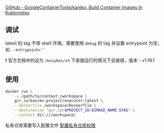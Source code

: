 [GitHub - GoogleContainerTools/kaniko: Build Container Images In Kubernetes](https://github.com/GoogleContainerTools/kaniko)

## 调试

latest 的 tag 不带 shell 环境，需要使用 `debug` 的 tag 并设置 entrypoint 为空，如 `--entrypoint=''`

❗ 官方文档中的设为 `/busybox/sh` 下直接运行的情况下会报错，版本：v1.19.1

## 使用

```bash
docker run \
    -v /path/to/context:/workspace \
    gcr.io/kaniko-project/executor:latest \
    --dockerfile /workspace/Dockerfile \
    --destination "gcr.io/$PROJECT_ID/$IMAGE_NAME:$TAG" \
    --context dir:///workspace/
```

私有仓库需要写入配置文件 [配置私有仓库权限](配置私有仓库权限.md)